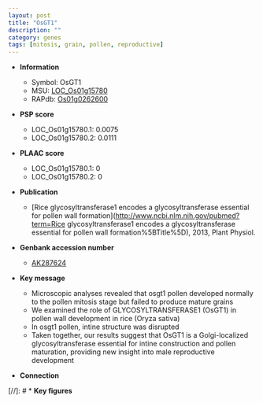 ```yaml
---
layout: post
title: "OsGT1"
description: ""
category: genes
tags: [mitosis, grain, pollen, reproductive]
---
```


* **Information**  
    + Symbol: OsGT1  
    + MSU: [LOC_Os01g15780](http://rice.plantbiology.msu.edu/cgi-bin/ORF_infopage.cgi?orf=LOC_Os01g15780)  
    + RAPdb: [Os01g0262600](http://rapdb.dna.affrc.go.jp/viewer/gbrowse_details/irgsp1?name=Os01g0262600)  

* **PSP score**  
    + LOC_Os01g15780.1: 0.0075 
    + LOC_Os01g15780.2: 0.0111 

* **PLAAC score**  
    + LOC_Os01g15780.1: 0 
    + LOC_Os01g15780.2: 0 

* **Publication**  
    + [Rice glycosyltransferase1 encodes a glycosyltransferase essential for pollen wall formation](http://www.ncbi.nlm.nih.gov/pubmed?term=Rice glycosyltransferase1 encodes a glycosyltransferase essential for pollen wall formation%5BTitle%5D), 2013, Plant Physiol.

* **Genbank accession number**  
    + [AK287624](http://www.ncbi.nlm.nih.gov/nuccore/AK287624)

* **Key message**  
    + Microscopic analyses revealed that osgt1 pollen developed normally to the pollen mitosis stage but failed to produce mature grains
    + We examined the role of GLYCOSYLTRANSFERASE1 (OsGT1) in pollen wall development in rice (Oryza sativa)
    + In osgt1 pollen, intine structure was disrupted
    + Taken together, our results suggest that OsGT1 is a Golgi-localized glycosyltransferase essential for intine construction and pollen maturation, providing new insight into male reproductive development

* **Connection**  

[//]: # * **Key figures**  


